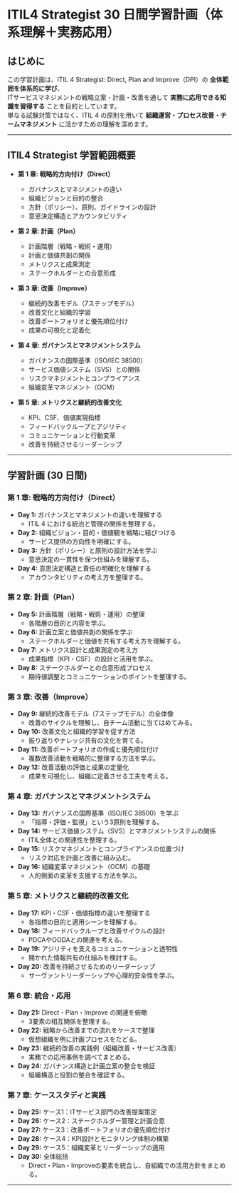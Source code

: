 # ITIL4 Strategist 30 日間学習計画（体系理解＋実務応用）

## はじめに

この学習計画は、ITIL 4 Strategist: Direct, Plan and Improve（DPI）の **全体範囲を体系的に学び**、  
ITサービスマネジメントの戦略立案・計画・改善を通して **実務に応用できる知識を習得する** ことを目的としています。  
単なる試験対策ではなく、ITIL 4 の原則を用いて **組織運営・プロセス改善・チームマネジメント** に活かすための理解を深めます。

---

## ITIL4 Strategist 学習範囲概要

- **第 1 章: 戦略的方向付け（Direct）**
  - ガバナンスとマネジメントの違い
  - 組織ビジョンと目的の整合
  - 方針（ポリシー）、原則、ガイドラインの設計
  - 意思決定構造とアカウンタビリティ

- **第 2 章: 計画（Plan）**
  - 計画階層（戦略・戦術・運用）
  - 計画と価値共創の関係
  - メトリクスと成果測定
  - ステークホルダーとの合意形成

- **第 3 章: 改善（Improve）**
  - 継続的改善モデル（7ステップモデル）
  - 改善文化と組織的学習
  - 改善ポートフォリオと優先順位付け
  - 成果の可視化と定着化

- **第 4 章: ガバナンスとマネジメントシステム**
  - ガバナンスの国際基準（ISO/IEC 38500）
  - サービス価値システム（SVS）との関係
  - リスクマネジメントとコンプライアンス
  - 組織変革マネジメント（OCM）

- **第 5 章: メトリクスと継続的改善文化**
  - KPI、CSF、価値実現指標
  - フィードバックループとアジリティ
  - コミュニケーションと行動変革
  - 改善を持続させるリーダーシップ

---

## 学習計画 (30 日間)

### 第 1 章: 戦略的方向付け（Direct）
- **Day 1:** ガバナンスとマネジメントの違いを理解する  
  - ITIL 4 における統治と管理の関係を整理する。  
- **Day 2:** 組織ビジョン・目的・価値観を戦略に結びつける  
  - サービス提供の方向性を明確にする。  
- **Day 3:** 方針（ポリシー）と原則の設計方法を学ぶ  
  - 意思決定の一貫性を保つ仕組みを理解する。  
- **Day 4:** 意思決定構造と責任の明確化を理解する  
  - アカウンタビリティの考え方を整理する。  

### 第 2 章: 計画（Plan）
- **Day 5:** 計画階層（戦略・戦術・運用）の整理  
  - 各階層の目的と内容を学ぶ。  
- **Day 6:** 計画立案と価値共創の関係を学ぶ  
  - ステークホルダーと価値を共有する考え方を理解する。  
- **Day 7:** メトリクス設計と成果測定の考え方  
  - 成果指標（KPI・CSF）の設計と活用を学ぶ。  
- **Day 8:** ステークホルダーとの合意形成プロセス  
  - 期待値調整とコミュニケーションのポイントを整理する。  

### 第 3 章: 改善（Improve）
- **Day 9:** 継続的改善モデル（7ステップモデル）の全体像  
  - 改善のサイクルを理解し、自チーム活動に当てはめてみる。  
- **Day 10:** 改善文化と組織的学習を促す方法  
  - 振り返りやナレッジ共有の文化を育てる。  
- **Day 11:** 改善ポートフォリオの作成と優先順位付け  
  - 複数改善活動を戦略的に整理する方法を学ぶ。  
- **Day 12:** 改善活動の評価と成果の定量化  
  - 成果を可視化し、組織に定着させる工夫を考える。  

### 第 4 章: ガバナンスとマネジメントシステム
- **Day 13:** ガバナンスの国際基準（ISO/IEC 38500）を学ぶ  
  - 「指導・評価・監視」という3原則を理解する。  
- **Day 14:** サービス価値システム（SVS）とマネジメントシステムの関係  
  - ITIL全体との関連性を整理する。  
- **Day 15:** リスクマネジメントとコンプライアンスの位置づけ  
  - リスク対応を計画と改善に組み込む。  
- **Day 16:** 組織変革マネジメント（OCM）の基礎  
  - 人的側面の変革を支援する方法を学ぶ。  

### 第 5 章: メトリクスと継続的改善文化
- **Day 17:** KPI・CSF・価値指標の違いを整理する  
  - 各指標の目的と適用シーンを理解する。  
- **Day 18:** フィードバックループと改善サイクルの設計  
  - PDCAやOODAとの関連を考える。  
- **Day 19:** アジリティを支えるコミュニケーションと透明性  
  - 開かれた情報共有の仕組みを検討する。  
- **Day 20:** 改善を持続させるためのリーダーシップ  
  - サーヴァントリーダーシップや心理的安全性を学ぶ。  

### 第 6 章: 統合・応用
- **Day 21:** Direct・Plan・Improve の関連を俯瞰  
  - 3要素の相互関係を整理する。  
- **Day 22:** 戦略から改善までの流れをケースで整理  
  - 仮想組織を例に計画プロセスをたどる。  
- **Day 23:** 継続的改善の実践例（組織改善・サービス改善）  
  - 実務での応用事例を調べてまとめる。  
- **Day 24:** ガバナンス構造と計画立案の整合を検証  
  - 組織構造と役割の整合を確認する。  

### 第 7 章: ケーススタディと実践
- **Day 25:** ケース1：ITサービス部門の改善提案策定  
- **Day 26:** ケース2：ステークホルダー管理と計画合意  
- **Day 27:** ケース3：改善ポートフォリオの優先順位付け  
- **Day 28:** ケース4：KPI設計とモニタリング体制の構築  
- **Day 29:** ケース5：組織変革とリーダーシップの適用  
- **Day 30:** 全体総括  
  - Direct・Plan・Improveの要素を統合し、自組織での活用方針をまとめる。  

---
